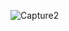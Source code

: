 ![Capture2](https://user-images.githubusercontent.com/118603838/224102136-a3c2d8d3-0b8e-49e7-a61c-690da0cd7803.PNG)
